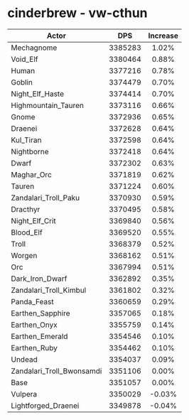 # cinderbrew - vw-cthun
| Actor | DPS | Increase |
|---|:---:|:---:|
|Mechagnome|3385283|1.02%|
|Void_Elf|3380464|0.88%|
|Human|3377216|0.78%|
|Goblin|3374479|0.70%|
|Night_Elf_Haste|3374414|0.70%|
|Highmountain_Tauren|3373116|0.66%|
|Gnome|3372936|0.65%|
|Draenei|3372628|0.64%|
|Kul_Tiran|3372598|0.64%|
|Nightborne|3372418|0.64%|
|Dwarf|3372302|0.63%|
|Maghar_Orc|3371819|0.62%|
|Tauren|3371224|0.60%|
|Zandalari_Troll_Paku|3370930|0.59%|
|Dracthyr|3370495|0.58%|
|Night_Elf_Crit|3369840|0.56%|
|Blood_Elf|3369520|0.55%|
|Troll|3368379|0.52%|
|Worgen|3368162|0.51%|
|Orc|3367994|0.51%|
|Dark_Iron_Dwarf|3362892|0.35%|
|Zandalari_Troll_Kimbul|3361802|0.32%|
|Panda_Feast|3360659|0.29%|
|Earthen_Sapphire|3357065|0.18%|
|Earthen_Onyx|3355759|0.14%|
|Earthen_Emerald|3354546|0.10%|
|Earthen_Ruby|3354462|0.10%|
|Undead|3354037|0.09%|
|Zandalari_Troll_Bwonsamdi|3351106|0.00%|
|Base|3351057|0.00%|
|Vulpera|3350029|-0.03%|
|Lightforged_Draenei|3349878|-0.04%|
